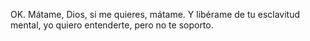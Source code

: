 OK. Mátame, Dios, si me quieres, mátame. Y libérame de tu esclavitud mental, yo quiero entenderte, pero no te soporto.
